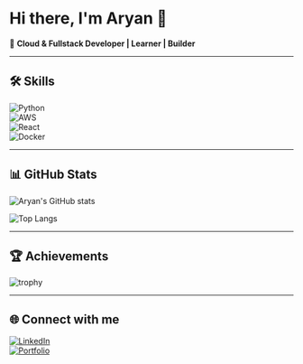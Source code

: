 # Hi there, I'm Aryan 👋
🚀 **Cloud & Fullstack Developer | Learner | Builder**

---

## 🛠️ Skills  
![Python](https://img.shields.io/badge/-Python-333?style=flat&logo=python)  
![AWS](https://img.shields.io/badge/-AWS-333?style=flat&logo=amazon-aws)  
![React](https://img.shields.io/badge/-React-333?style=flat&logo=react)  
![Docker](https://img.shields.io/badge/-Docker-333?style=flat&logo=docker)  

---

## 📊 GitHub Stats  

![Aryan's GitHub stats](https://github-readme-stats.vercel.app/api?username=arxyanf&show_icons=true&theme=tokyonight)  

![Top Langs](https://github-readme-stats.vercel.app/api/top-langs/?username=arxyanf&layout=compact&theme=tokyonight)
 

---

## 🏆 Achievements  
![trophy](https://github-profile-trophy.vercel.app/?username=arxyanf&theme=darkhub)  

---

## 🌐 Connect with me  
[![LinkedIn](https://img.shields.io/badge/LinkedIn-blue?style=flat&logo=linkedin)](https://linkedin.com/in/YOUR-LINK)  
[![Portfolio](https://img.shields.io/badge/Website-000?style=flat&logo=vercel)](https://YOUR-WEBSITE.com)  

